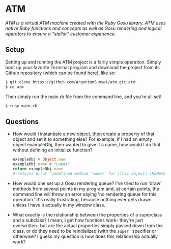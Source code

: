 # ATM

*ATM is a virtual ATM machine created with the Ruby Gosu library. ATM uses native Ruby functions and concepts as well as Gosu rendering and logical operators to ensure a "stellar" customer experience.*

## Setup
Setting up and running the ATM project is a fairly simple operation. Simply boot up your favorite Terminal program and download the project from its Github repository (which can be found [here](https://github.com/ArgentumSunset/atm "ATM")), like so:
```sh
$ git clone https://github.com/ArgentumSunset/atm.git atm
$ cd atm
```
Then simply run the main.rb file from the command line, and you're all set!
```sh
$ ruby main.rb
```

## Questions

* How would I instantiate a new object, then create a property of that object and set it to something else? For example, if I had an empty object exampleObj, then wanted to give it a name, how would I do that without defining an initialize function?

    ```ruby
    exampleObj = Object.new
    exampleObj.name = "Lucas"
    return exampleObj.name
    # returns error "undefined method 'name=' for [this object] (NoMethodError)"
    ```
* How would one set up a Gosu rendering queue? I've tried to run 'draw' methods from several points in my program and, at certain points, the command line will throw an error saying 'no rendering queue for this operation.' It's really frustrating, because nothing ever gets drawn unless I have it actually in my window class.
* What exactly is the relationship between the properties of a superclass and a subclass? I mean, I get how functions work- they're just overwritten- but are the actual properties simply passed down from the class, or do they need to be reinitialized (with the ```super ``` specifier or otherwise? I guess my question is how does this relationship actually work?

